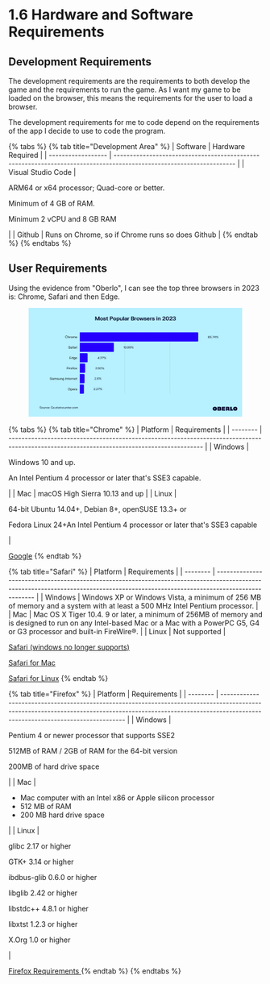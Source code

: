# 1.6 Hardware and Software Requirements

## Development Requirements

The development requirements are the requirements to both develop the game and the requirements to run the game. As I want my game to be loaded on the browser, this means the requirements for the user to load a browser.

The development requirements for me to code depend on the requirements of the app I decide to use to code the program.&#x20;

{% tabs %}
{% tab title="Development Area" %}
| Software           | Hardware Required                                                                                                   |
| ------------------ | ------------------------------------------------------------------------------------------------------------------- |
| Visual Studio Code | <p>ARM64 or x64 processor; Quad-core or better.</p><p>Minimum of 4 GB of RAM.</p><p>Minimum 2 vCPU and 8 GB RAM</p> |
| Github             | Runs on Chrome, so if Chrome runs so does Github                                                                    |
{% endtab %}
{% endtabs %}

## User Requirements

Using the evidence from "Oberlo", I can see the top three browsers in 2023 is: Chrome, Safari and then Edge.&#x20;

<figure><img src="../.gitbook/assets/image (1) (2).png" alt=""><figcaption></figcaption></figure>

{% tabs %}
{% tab title="Chrome" %}
| Platform | Requirements                                                                                                                               |
| -------- | ------------------------------------------------------------------------------------------------------------------------------------------ |
| Windows  | <p>Windows 10 and up. </p><p>An Intel Pentium 4 processor or later that's SSE3 capable.</p>                                                |
| Mac      | macOS High Sierra 10.13 and up                                                                                                             |
| Linux    | <p>64-bit Ubuntu 14.04+, Debian 8+, openSUSE 13.3+ or</p><p> Fedora Linux 24+An Intel Pentium 4 processor or later that's SSE3 capable</p> |

[Google](../reference-list.md)
{% endtab %}

{% tab title="Safari" %}
| Platform | Requirements                                                                                                                                                                       |
| -------- | ---------------------------------------------------------------------------------------------------------------------------------------------------------------------------------- |
| Windows  | Windows XP or Windows Vista, a minimum of 256 MB of memory and a system with at least a 500 MHz Intel Pentium processor.                                                           |
| Mac      | Mac OS X Tiger 10.4. 9 or later, a minimum of 256MB of memory and is designed to run on any Intel-based Mac or a Mac with a PowerPC G5, G4 or G3 processor and built-in FireWire®. |
| Linux    | Not supported                                                                                                                                                                      |

[Safari (windows no longer supports)](../reference-list.md)

[Safari for Mac](../reference-list.md)

[Safari for Linux](../reference-list.md)
{% endtab %}

{% tab title="Firefox" %}
| Platform | Requirements                                                                                                                                                                                                 |
| -------- | ------------------------------------------------------------------------------------------------------------------------------------------------------------------------------------------------------------ |
| Windows  | <p>Pentium 4 or newer processor that supports SSE2</p><p>512MB of RAM / 2GB of RAM for the 64-bit version</p><p>200MB of hard drive space</p>                                                                |
| Mac      | <p></p><ul><li>Mac computer with an Intel x86 or Apple silicon processor</li><li>512 MB of RAM</li><li>200 MB hard drive space</li></ul>                                                                     |
| Linux    | <p>glibc 2.17 or higher</p><p>GTK+ 3.14 or higher</p><p>ibdbus-glib 0.6.0 or higher</p><p>libglib 2.42 or higher</p><p>libstdc++ 4.8.1 or higher</p><p>libxtst 1.2.3 or higher</p><p>X.Org 1.0 or higher</p> |

[Firefox Requirements ](../reference-list.md)
{% endtab %}
{% endtabs %}

